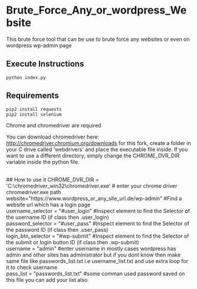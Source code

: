 # Brute_Force_Any_or_wordpress_Website
This brute force tool that can be use to brute force any websites or even on wordpress wp-admin page

## Execute Instructions
```
python index.py
```

## Requirements
```
pip2 install requests
pip2 install selenium
```

Chrome and chromedriver are required

You can download chromedriver here: http://chromedriver.chromium.org/downloads
for this fork, create a folder in your C drive called 'webdrivers' and place the executable file inside. If you want to use a different directory, simply change the CHROME_DVR_DIR variable inside the python file.

<br>
## How to use it
CHROME_DVR_DIR = 'C:\chromedriver_win32\chromedriver.exe' # enter your chrome driver chromedriver.exe path<br>
website="https://www.wordpress_or_any_site_url.de/wp-admin" #Find a website url which has a login page <br>
username_selector = "#user_login" #Inspect element to find the Selector of the username ID (if class then .user_login)<br>
password_selector = "#user_pass" #Inspect element to find the Selector of the password ID (if class then .user_pass)<br>
login_btn_selector = "#wp-submit" #Inspect element to find the Selector of the submit or login button ID (if class then .wp-submit)<br>
username = "admin" #enter username in mostly cases wordpress has admin and other sites has administrator but if you dont know then make same file like passwords_list.txt i.e username_list.txt and use extra loop for it to check username<br>
pass_list = "passwords_list.txt" #some comman used password saved on this file you can add your list also <br>

